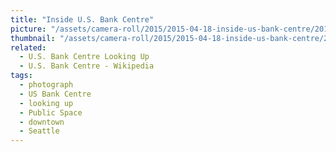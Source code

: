```yaml
---
title: "Inside U.S. Bank Centre"
picture: "/assets/camera-roll/2015/2015-04-18-inside-us-bank-centre/20150418_221924432_iOS.jpg"
thumbnail: "/assets/camera-roll/2015/2015-04-18-inside-us-bank-centre/20150418_221924432_iOS-thumbnail.jpg"
related:
  - U.S. Bank Centre Looking Up
  - U.S. Bank Centre - Wikipedia
tags:
  - photograph
  - US Bank Centre
  - looking up
  - Public Space
  - downtown
  - Seattle
---
```

